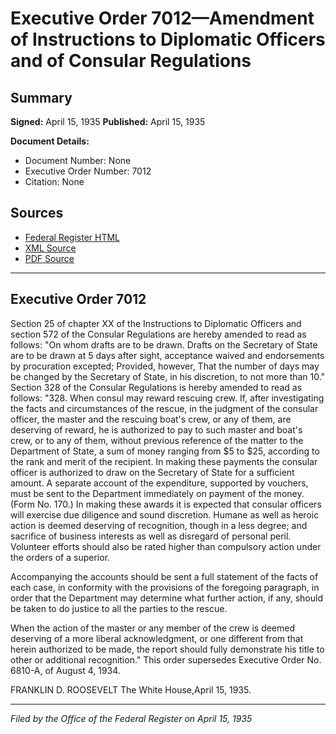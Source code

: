 # Executive Order 7012—Amendment of Instructions to Diplomatic Officers and of Consular Regulations

## Summary

**Signed:** April 15, 1935
**Published:** April 15, 1935

**Document Details:**
- Document Number: None
- Executive Order Number: 7012
- Citation: None

## Sources
- [Federal Register HTML](https://www.presidency.ucsb.edu/documents/executive-order-7012-amendment-instructions-diplomatic-officers-and-consular-regulations)
- [XML Source](None)
- [PDF Source](None)

---

## Executive Order 7012

Section 25 of chapter XX of the Instructions to Diplomatic Officers and section 572 of the Consular Regulations are hereby amended to read as follows:
"On whom drafts are to be drawn. Drafts on the Secretary of State are to be drawn at 5 days after sight, acceptance waived and endorsements by procuration excepted; Provided, however, That the number of days may be changed by the Secretary of State, in his discretion, to not more than 10."
Section 328 of the Consular Regulations is hereby amended to read as follows:
"328. When consul may reward rescuing crew. If, after investigating the facts and circumstances of the rescue, in the judgment of the consular officer, the master and the rescuing boat's crew, or any of them, are deserving of reward, he is authorized to pay to such master and boat's crew, or to any of them, without previous reference of the matter to the Department of State, a sum of money ranging from $5 to $25, according to the rank and merit of the recipient. In making these payments the consular officer is authorized to draw on the Secretary of State for a sufficient amount. A separate account of the expenditure, supported by vouchers, must be sent to the Department immediately on payment of the money. (Form No. 170.)
In making these awards it is expected that consular officers will exercise due diligence and sound discretion. Humane as well as heroic action is deemed deserving of recognition, though in a less degree; and sacrifice of business interests as well as disregard of personal peril. Volunteer efforts should also be rated higher than compulsory action under the orders of a superior.

Accompanying the accounts should be sent a full statement of the facts of each case, in conformity with the provisions of the foregoing paragraph, in order that the Department may determine what further action, if any, should be taken to do justice to all the parties to the rescue.

When the action of the master or any member of the crew is deemed deserving of a more liberal acknowledgment, or one different from that herein authorized to be made, the report should fully demonstrate his title to other or additional recognition."
This order supersedes Executive Order No. 6810-A, of August 4, 1934.

FRANKLIN D. ROOSEVELT
The White House,April 15, 1935.

---

*Filed by the Office of the Federal Register on April 15, 1935*
